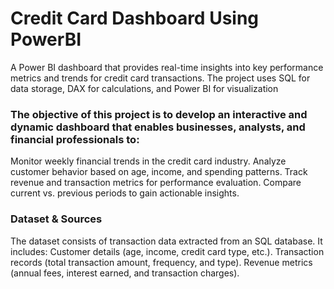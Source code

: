 # Credit Card Dashboard Using PowerBI
A Power BI dashboard that provides real-time insights into key performance metrics and trends for credit card transactions. The project uses SQL for data storage, DAX for calculations, and Power BI for visualization

### The objective of this project is to develop an interactive and dynamic dashboard that enables businesses, analysts, and financial professionals to:
Monitor weekly financial trends in the credit card industry.
Analyze customer behavior based on age, income, and spending patterns.
Track revenue and transaction metrics for performance evaluation.
Compare current vs. previous periods to gain actionable insights.

### Dataset & Sources
The dataset consists of transaction data extracted from an SQL database. It includes:
Customer details (age, income, credit card type, etc.).
Transaction records (total transaction amount, frequency, and type).
Revenue metrics (annual fees, interest earned, and transaction charges).



